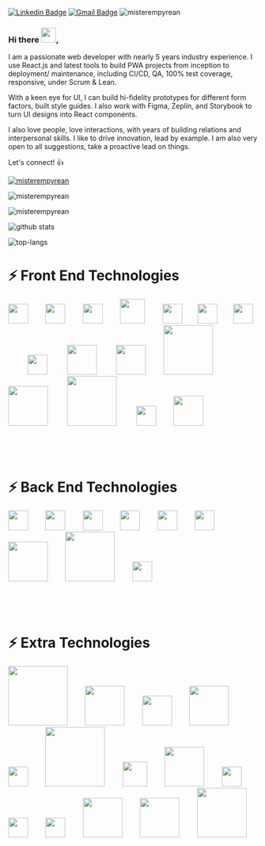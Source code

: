 [![Linkedin Badge](https://img.shields.io/badge/-carlbowen-blue?style=flat-square&logo=Linkedin&logoColor=white&link=https://www.linkedin.com/in/carl-bowen/)](https://www.linkedin.com/in/carl-bowen/)
[![Gmail Badge](https://img.shields.io/badge/-carl@pixelempyrean.com-c14438?style=flat-square&logo=Gmail&logoColor=white&link=mailto:carl@pixelempyrean.com)](mailto:carl@pixelempyrean.com)
<img src="https://komarev.com/ghpvc/?username=misterempyrean" alt="misterempyrean" />

### Hi there <img src="https://raw.githubusercontent.com/MartinHeinz/MartinHeinz/master/wave.gif" width="30px">,

I am a passionate web developer with nearly 5 years industry experience. I use React.js and latest tools to build PWA projects from inception to deployment/ maintenance, including CI/CD, QA, 100% test coverage, responsive, under Scrum & Lean.

With a keen eye for UI, I can build hi-fidelity prototypes for different form factors, built style guides. I also work with Figma, Zeplin, and Storybook to turn UI designs into React components.

I also love people, love interactions, with years of building relations and interpersonal skills. I like to drive innovation, lead by example. I am also very open to all suggestions, take a proactive lead on things.

Let's connect! 👍

<p align="left"> <a href="https://github.com/ryo-ma/github-profile-trophy"><img src="https://github-profile-trophy.vercel.app/?username=misterempyrean&theme=onedark&margin-w=15&margin-h=15" alt="misterempyrean" /></a> </p>
<p><img src="https://github-readme-stats.vercel.app/api?username=misterempyrean&count_private=true&show_icons=true&include_all_commits=true&theme=onedark&hide=issues,prs" alt="misterempyrean" /></p>
<p align="left"> <img src="https://komarev.com/ghpvc/?username=misterempyrean&label=Profile%20views&color=0e75b6&style=flat" alt="misterempyrean" /> </p>


![github stats](https://bad-apple-github-readme.vercel.app/api?show_bg=1&username=misterempyrean)

![top-langs](https://github-readme-stats.vercel.app/api/top-langs?username=misterempyrean)

# ⚡ Front End Technologies
<img src="https://devicons.github.io/devicon/devicon.git/icons/html5/html5-plain.svg" width="40px">&nbsp;&nbsp;&nbsp;&nbsp;&nbsp;&nbsp;&nbsp;&nbsp;
<img src="https://devicons.github.io/devicon/devicon.git/icons/css3/css3-plain.svg" width="40px">&nbsp;&nbsp;&nbsp;&nbsp;&nbsp;&nbsp;&nbsp;&nbsp;
<img src="https://devicons.github.io/devicon/devicon.git/icons/sass/sass-original.svg" width="40px">&nbsp;&nbsp;&nbsp;&nbsp;&nbsp;&nbsp;&nbsp;&nbsp;
<img src="https://spectrum.imgix.net/communities/e8792514-dc32-43ff-a26e-81c85754f193/test.png.0.3184486404030735?w=256&h=256&dpr=2&auto=compress&expires=1592438400000&ixlib=js-1.3.0&s=92c2cfaf13eff60051f30269df519313" width="50px">&nbsp;&nbsp;&nbsp;&nbsp;&nbsp;&nbsp;&nbsp;&nbsp;
<img src="https://devicons.github.io/devicon/devicon.git/icons/javascript/javascript-original.svg" width="40px">&nbsp;&nbsp;&nbsp;&nbsp;&nbsp;&nbsp;&nbsp;
<img src="https://devicons.github.io/devicon/devicon.git/icons/typescript/typescript-original.svg" width="40px">&nbsp;&nbsp;&nbsp;&nbsp;&nbsp;&nbsp;&nbsp;
<img src="https://devicons.github.io/devicon/devicon.git/icons/react/react-original.svg" width="40px">&nbsp;&nbsp;&nbsp;&nbsp;&nbsp;&nbsp;&nbsp;&nbsp;&nbsp;
<img src="https://devicons.github.io/devicon/devicon.git/icons/redux/redux-original.svg" width="40px">&nbsp;&nbsp;&nbsp;&nbsp;&nbsp;&nbsp;&nbsp;&nbsp;&nbsp;
<img src="https://cdn.freebiesupply.com/logos/large/2x/redux-saga-logo-png-transparent.png" width="60px">&nbsp;&nbsp;&nbsp;&nbsp;&nbsp;&nbsp;&nbsp;&nbsp;&nbsp;
<img src="https://upload.wikimedia.org/wikipedia/commons/thumb/8/8e/Nextjs-logo.svg/800px-Nextjs-logo.svg.png" width="60px">&nbsp;&nbsp;&nbsp;&nbsp;&nbsp;&nbsp;&nbsp;&nbsp;
<img src="https://symbols.getvecta.com/stencil_82/65_graphql.e375806f99.svg" width="100px">&nbsp;&nbsp;&nbsp;&nbsp;&nbsp;&nbsp;&nbsp;&nbsp;
<img src="https://upload.wikimedia.org/wikipedia/commons/thumb/e/e0/Git-logo.svg/1280px-Git-logo.svg.png" width="80px">&nbsp;&nbsp;&nbsp;&nbsp;&nbsp;&nbsp;&nbsp;&nbsp;&nbsp;
<img src="https://encrypted-tbn0.gstatic.com/images?q=tbn%3AANd9GcRweE92ETil_kLy8x7jyM11saNlFC-0q4xEzQ&usqp=CAU" width="100px">&nbsp;&nbsp;&nbsp;&nbsp;&nbsp;&nbsp;&nbsp;&nbsp;&nbsp;
<img src="https://4.bp.blogspot.com/-LiJZ5I8E7K8/XIe_GeI5glI/AAAAAAAAIuw/4Awu8j8r0P8TKBXzyxyslHEfplOlK9-6QCK4BGAYYCw/s1600/icon%2Bfigma%2Bvector.png" width="40px">&nbsp;&nbsp;&nbsp;&nbsp;&nbsp;&nbsp;&nbsp;&nbsp;
<img src="https://miro.medium.com/max/3150/2*Quf1FX2VLly-mpdP9_M4Tw.png" width="60px">&nbsp;&nbsp;&nbsp;&nbsp;&nbsp;&nbsp;&nbsp;&nbsp;

&nbsp;

&nbsp; 

# ⚡ Back End Technologies
<img src="https://devicons.github.io/devicon/devicon.git/icons/nodejs/nodejs-plain.svg" width="40px">&nbsp;&nbsp;&nbsp;&nbsp;&nbsp;&nbsp;&nbsp;&nbsp;
<img src="https://devicons.github.io/devicon/devicon.git/icons/python/python-plain.svg" width="40px">&nbsp;&nbsp;&nbsp;&nbsp;&nbsp;&nbsp;&nbsp;&nbsp;
<img src="https://devicons.github.io/devicon/devicon.git/icons/express/express-original.svg" width="40px">&nbsp;&nbsp;&nbsp;&nbsp;&nbsp;&nbsp;&nbsp;&nbsp;
<img src="https://devicons.github.io/devicon/devicon.git/icons/redis/redis-original.svg" width="40px">&nbsp;&nbsp;&nbsp;&nbsp;&nbsp;&nbsp;&nbsp;&nbsp;
<img src="https://devicons.github.io/devicon/devicon.git/icons/postgresql/postgresql-original.svg" width="40px">&nbsp;&nbsp;&nbsp;&nbsp;&nbsp;&nbsp;&nbsp;&nbsp;
<img src="https://devicons.github.io/devicon/devicon.git/icons/mongodb/mongodb-original.svg" width="40px">&nbsp;&nbsp;&nbsp;&nbsp;&nbsp;&nbsp;&nbsp;&nbsp;
<img src="https://symbols-electrical.getvecta.com/stencil_80/56_flask.3a79b5a056.svg" width="80px">&nbsp;&nbsp;&nbsp;&nbsp;&nbsp;&nbsp;&nbsp;&nbsp;
<img src="https://www.vitoshacademy.com/wp-content/uploads/2015/05/sqlalchemy-logo1.png" width="100px">&nbsp;&nbsp;&nbsp;&nbsp;&nbsp;&nbsp;&nbsp;&nbsp;
<img src="https://devicons.github.io/devicon/devicon.git/icons/amazonwebservices/amazonwebservices-original.svg" width="40px">&nbsp;&nbsp;&nbsp;&nbsp;&nbsp;&nbsp;&nbsp;&nbsp;


&nbsp;

&nbsp; 


# ⚡ Extra Technologies
<img src="https://miro.medium.com/max/1400/1*I1bJuD1D5G2FvWP5IVyyFQ.png" width="120px">&nbsp;&nbsp;&nbsp;&nbsp;&nbsp;&nbsp;&nbsp;&nbsp;
<img src="https://scholarblogs.emory.edu/lits/files/2019/03/atomicdesign.png" width="80px">&nbsp;&nbsp;&nbsp;&nbsp;&nbsp;&nbsp;&nbsp;&nbsp;
<img src="https://devicons.github.io/devicon/devicon.git/icons/npm/npm-original-wordmark.svg" width="60px">&nbsp;&nbsp;&nbsp;&nbsp;&nbsp;&nbsp;&nbsp;&nbsp;
<img src="https://symbols.getvecta.com/stencil_85/19_jest.54571e35bb.svg" width="80px">&nbsp;&nbsp;&nbsp;&nbsp;&nbsp;&nbsp;&nbsp;&nbsp;
<img src="https://cdn.clipart.email/095fcdee50930516a38eeee67f0186fd_airbnb-logo-media-social-icon_512-512.png" width="40px">&nbsp;&nbsp;&nbsp;&nbsp;&nbsp;&nbsp;&nbsp;&nbsp;
<img src="https://automationpanda.files.wordpress.com/2018/07/cypress-io-logo-social-share-e1532238308348.png?w=620" width="120px">&nbsp;&nbsp;&nbsp;&nbsp;&nbsp;&nbsp;&nbsp;&nbsp;
<img src="https://200ok.ch/img/technologies/react-testing-library.png" width="50px">&nbsp;&nbsp;&nbsp;&nbsp;&nbsp;&nbsp;&nbsp;&nbsp;
<img src="https://symbols.getvecta.com/stencil_79/70_eslint.724801c144.svg" width="80px">&nbsp;&nbsp;&nbsp;&nbsp;&nbsp;&nbsp;&nbsp;&nbsp;
<img src="https://unitejs.com/assets/logos/tslint.png" width="40px">&nbsp;&nbsp;&nbsp;&nbsp;&nbsp;&nbsp;&nbsp;&nbsp;
<img src="https://cdn.worldvectorlogo.com/logos/stylelint.svg" width="40px">&nbsp;&nbsp;&nbsp;&nbsp;&nbsp;&nbsp;&nbsp;&nbsp;
<img src="https://prettier.io/icon.png" width="40px">&nbsp;&nbsp;&nbsp;&nbsp;&nbsp;&nbsp;&nbsp;&nbsp;
<img src="https://cdn.worldvectorlogo.com/logos/pwa-logo.svg" width="80px">&nbsp;&nbsp;&nbsp;&nbsp;&nbsp;&nbsp;&nbsp;&nbsp;
<img src="https://upload.wikimedia.org/wikipedia/commons/thumb/e/ef/Octicons-logo-github.svg/1024px-Octicons-logo-github.svg.png" width="80px">&nbsp;&nbsp;&nbsp;&nbsp;&nbsp;&nbsp;&nbsp;&nbsp;
<img src="https://www.webpagetest.org/tips_data/google_developers_logo.png" width="100px">&nbsp;&nbsp;&nbsp;&nbsp;&nbsp;&nbsp;&nbsp;&nbsp;
